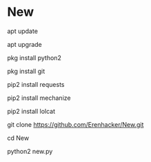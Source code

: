 # New
apt update

apt upgrade

pkg install python2

pkg install git

pip2 install requests

pip2 install mechanize

pip2 install lolcat

git clone https://github.com/Erenhacker/New.git

cd New

python2 new.py
